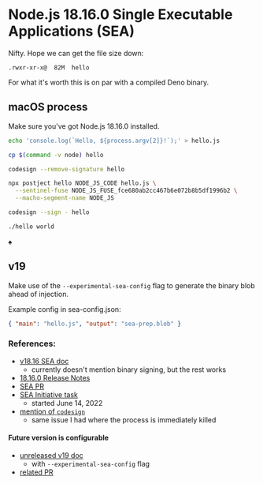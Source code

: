 # Node.js 18.16.0 Single Executable Applications (SEA)

Nifty. Hope we can get the file size down:

```
.rwxr-xr-x@  82M  hello
```

For what it's worth this is on par with a compiled Deno binary.

## macOS process

Make sure you've got Node.js 18.16.0 installed.

```sh
echo 'console.log(`Hello, ${process.argv[2]}!`);' > hello.js
```

```sh
cp $(command -v node) hello
```

```sh
codesign --remove-signature hello
```

```sh
npx postject hello NODE_JS_CODE hello.js \
  --sentinel-fuse NODE_JS_FUSE_fce680ab2cc467b6e072b8b5df1996b2 \
  --macho-segment-name NODE_JS
```

```sh
codesign --sign - hello
```

```sh
./hello world
```

♠️

## v19

Make use of the `--experimental-sea-config` flag to generate the binary blob ahead of injection.

Example config in sea-config.json:

```json
{ "main": "hello.js", "output": "sea-prep.blob" }
```

### References:

- [v18.16 SEA doc](https://nodejs.org/dist/latest-v18.x/docs/api/single-executable-applications.html)
  - currently doesn't mention binary signing, but the rest works
- [18.16.0 Release Notes](https://nodejs.org/en/blog/release/v18.16.0)
- [SEA PR](https://github.com/nodejs/node/pull/45038)
- [SEA Initiative task](https://github.com/nodejs/node/issues/43432)
  - started June 14, 2022
- [mention of `codesign`](https://github.com/nodejs/postject/issues/76)
  - same issue I had where the process is immediately killed

#### Future version is configurable

- [unreleased v19 doc](https://github.com/nodejs/node/blob/527394783ece910bf8c543f5a01f100ae37e5c33/doc/api/single-executable-applications.md)
  - with `--experimental-sea-config` flag
- [related PR](https://github.com/nodejs/node/pull/47125)
